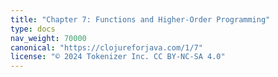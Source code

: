 ```yaml
---
title: "Chapter 7: Functions and Higher-Order Programming"
type: docs
nav_weight: 70000
canonical: "https://clojureforjava.com/1/7"
license: "© 2024 Tokenizer Inc. CC BY-NC-SA 4.0"
---
```

